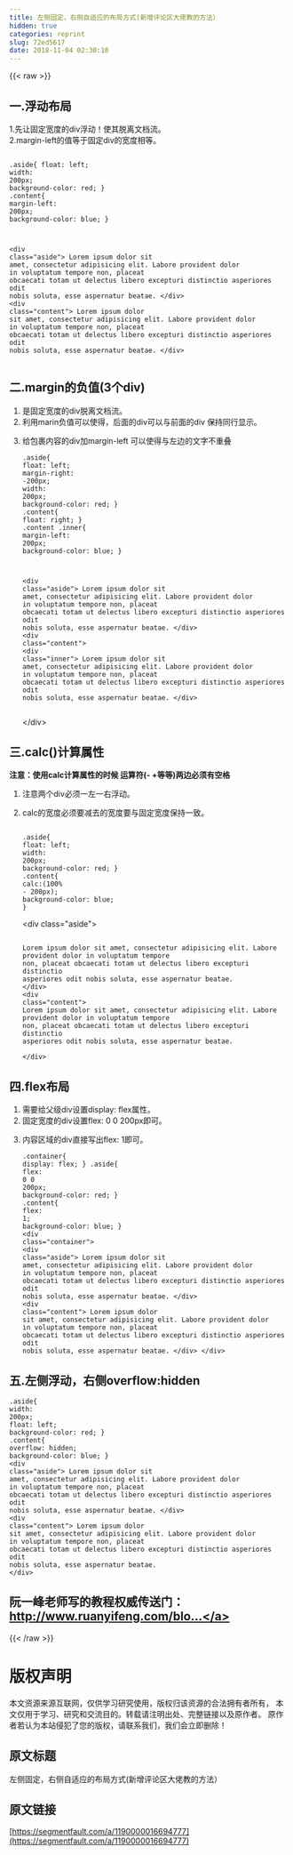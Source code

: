 ```yaml
---
title: 左侧固定，右侧自适应的布局方式(新增评论区大佬教的方法）
hidden: true
categories: reprint
slug: 72ed5617
date: 2018-11-04 02:30:10
---
```


{{< raw >}}
<h2 id="articleHeader0">&#x4E00;.&#x6D6E;&#x52A8;&#x5E03;&#x5C40;</h2><p>1.&#x5148;&#x8BA9;&#x56FA;&#x5B9A;&#x5BBD;&#x5EA6;&#x7684;div&#x6D6E;&#x52A8;&#xFF01;&#x4F7F;&#x5176;&#x8131;&#x79BB;&#x6587;&#x6863;&#x6D41;&#x3002;<br>2.margin-left&#x7684;&#x503C;&#x7B49;&#x4E8E;&#x56FA;&#x5B9A;div&#x7684;&#x5BBD;&#x5EA6;&#x76F8;&#x7B49;&#x3002;</p><div class="widget-codetool" style="display:none"><div class="widget-codetool--inner"><span class="selectCode code-tool" data-toggle="tooltip" data-placement="top" title="" data-original-title="&#x5168;&#x9009;"></span> <span type="button" class="copyCode code-tool" data-toggle="tooltip" data-placement="top" data-clipboard-text="   .aside{
        float: left;
        width: 200px;
        background-color: red;
    }
    .content{
        margin-left: 200px;
        background-color: blue;
    }
    
&lt;div class=&quot;aside&quot;&gt;
    Lorem ipsum dolor sit amet, consectetur adipisicing elit. Labore provident dolor in voluptatum tempore non, placeat obcaecati totam ut delectus libero excepturi distinctio asperiores odit nobis soluta, esse aspernatur beatae.
&lt;/div&gt;
&lt;div class=&quot;content&quot;&gt;
    Lorem ipsum dolor sit amet, consectetur adipisicing elit. Labore provident dolor in voluptatum tempore non, placeat obcaecati totam ut delectus libero excepturi distinctio asperiores odit nobis soluta, esse aspernatur beatae.
&lt;/div&gt;
" title="" data-original-title="&#x590D;&#x5236;"></span> <span type="button" class="saveToNote code-tool" data-toggle="tooltip" data-placement="top" title="" data-original-title="&#x653E;&#x8FDB;&#x7B14;&#x8BB0;"></span></div></div><pre class="hljs stylus"><code>   .aside{
        <span class="hljs-attribute">float</span>: left;
        <span class="hljs-attribute">width</span>: <span class="hljs-number">200px</span>;
        <span class="hljs-attribute">background-color</span>: red;
    }
    .<span class="hljs-attribute">content</span>{
        <span class="hljs-attribute">margin-left</span>: <span class="hljs-number">200px</span>;
        <span class="hljs-attribute">background-color</span>: blue;
    }
    
&lt;<span class="hljs-selector-tag">div</span> class=<span class="hljs-string">&quot;aside&quot;</span>&gt;
    Lorem ipsum dolor sit amet, consectetur adipisicing elit. Labore provident dolor <span class="hljs-keyword">in</span> voluptatum tempore non, placeat obcaecati totam ut delectus libero excepturi distinctio asperiores odit nobis soluta, esse aspernatur beatae.
&lt;/div&gt;
&lt;<span class="hljs-selector-tag">div</span> class=<span class="hljs-string">&quot;content&quot;</span>&gt;
    Lorem ipsum dolor sit amet, consectetur adipisicing elit. Labore provident dolor <span class="hljs-keyword">in</span> voluptatum tempore non, placeat obcaecati totam ut delectus libero excepturi distinctio asperiores odit nobis soluta, esse aspernatur beatae.
&lt;/div&gt;
</code></pre><h2 id="articleHeader1">&#x4E8C;.margin&#x7684;&#x8D1F;&#x503C;(3&#x4E2A;div)</h2><ol><li>&#x662F;&#x56FA;&#x5B9A;&#x5BBD;&#x5EA6;&#x7684;div&#x8131;&#x79BB;&#x6587;&#x6863;&#x6D41;&#x3002;</li><li>&#x5229;&#x7528;marin&#x8D1F;&#x503C;&#x53EF;&#x4EE5;&#x4F7F;&#x5F97;&#xFF0C;&#x540E;&#x9762;&#x7684;div&#x53EF;&#x4EE5;&#x4E0E;&#x524D;&#x9762;&#x7684;div &#x4FDD;&#x6301;&#x540C;&#x884C;&#x663E;&#x793A;&#x3002;</li><li><p>&#x7ED9;&#x5305;&#x88F9;&#x5185;&#x5BB9;&#x7684;div&#x52A0;margin-left &#x53EF;&#x4EE5;&#x4F7F;&#x5F97;&#x4E0E;&#x5DE6;&#x8FB9;&#x7684;&#x6587;&#x5B57;&#x4E0D;&#x91CD;&#x53E0;</p><div class="widget-codetool" style="display:none"><div class="widget-codetool--inner"><span class="selectCode code-tool" data-toggle="tooltip" data-placement="top" title="" data-original-title="&#x5168;&#x9009;"></span> <span type="button" class="copyCode code-tool" data-toggle="tooltip" data-placement="top" data-clipboard-text=".aside{
    float: left;
    margin-right: -200px;
    width: 200px;
    background-color: red;
}
.content{
    float: right;
}
.content .inner{
    margin-left: 200px;
    background-color: blue;
}

 &lt;div class=&quot;aside&quot;&gt;
   Lorem ipsum dolor sit amet, consectetur adipisicing elit. Labore provident dolor in voluptatum tempore non, placeat obcaecati totam ut delectus libero excepturi distinctio asperiores odit nobis soluta, esse aspernatur beatae.
&lt;/div&gt;
&lt;div class=&quot;content&quot;&gt;
   &lt;div class=&quot;inner&quot;&gt;
      Lorem ipsum dolor sit amet, consectetur adipisicing elit. Labore provident dolor in voluptatum tempore non, placeat obcaecati totam ut delectus libero excepturi distinctio asperiores odit nobis soluta, esse aspernatur beatae.
   &lt;/div&gt; " title="" data-original-title="&#x590D;&#x5236;"></span> <span type="button" class="saveToNote code-tool" data-toggle="tooltip" data-placement="top" title="" data-original-title="&#x653E;&#x8FDB;&#x7B14;&#x8BB0;"></span></div></div><pre class="hljs stylus"><code>.aside{
    <span class="hljs-attribute">float</span>: left;
    <span class="hljs-attribute">margin-right</span>: -<span class="hljs-number">200px</span>;
    <span class="hljs-attribute">width</span>: <span class="hljs-number">200px</span>;
    <span class="hljs-attribute">background-color</span>: red;
}
.<span class="hljs-attribute">content</span>{
    <span class="hljs-attribute">float</span>: right;
}
<span class="hljs-selector-class">.content</span> .inner{
    <span class="hljs-attribute">margin-left</span>: <span class="hljs-number">200px</span>;
    <span class="hljs-attribute">background-color</span>: blue;
}

 &lt;<span class="hljs-selector-tag">div</span> class=<span class="hljs-string">&quot;aside&quot;</span>&gt;
   Lorem ipsum dolor sit amet, consectetur adipisicing elit. Labore provident dolor <span class="hljs-keyword">in</span> voluptatum tempore non, placeat obcaecati totam ut delectus libero excepturi distinctio asperiores odit nobis soluta, esse aspernatur beatae.
&lt;/div&gt;
&lt;<span class="hljs-selector-tag">div</span> class=<span class="hljs-string">&quot;content&quot;</span>&gt;
   &lt;<span class="hljs-selector-tag">div</span> class=<span class="hljs-string">&quot;inner&quot;</span>&gt;
      Lorem ipsum dolor sit amet, consectetur adipisicing elit. Labore provident dolor <span class="hljs-keyword">in</span> voluptatum tempore non, placeat obcaecati totam ut delectus libero excepturi distinctio asperiores odit nobis soluta, esse aspernatur beatae.
   &lt;/div&gt; </code></pre><p>&lt;/div&gt;</p></li></ol><h2 id="articleHeader2">&#x4E09;.calc()&#x8BA1;&#x7B97;&#x5C5E;&#x6027;</h2><p><strong>&#x6CE8;&#x610F;&#xFF1A;&#x4F7F;&#x7528;calc&#x8BA1;&#x7B97;&#x5C5E;&#x6027;&#x7684;&#x65F6;&#x5019; &#x8FD0;&#x7B97;&#x7B26;(- +&#x7B49;&#x7B49;)&#x4E24;&#x8FB9;&#x5FC5;&#x987B;&#x6709;&#x7A7A;&#x683C;</strong></p><ol><li>&#x6CE8;&#x610F;&#x4E24;&#x4E2A;div&#x5FC5;&#x987B;&#x4E00;&#x5DE6;&#x4E00;&#x53F3;&#x6D6E;&#x52A8;&#x3002;</li><li><p>calc&#x7684;&#x5BBD;&#x5EA6;&#x5FC5;&#x987B;&#x8981;&#x51CF;&#x53BB;&#x7684;&#x5BBD;&#x5EA6;&#x8981;&#x4E0E;&#x56FA;&#x5B9A;&#x5BBD;&#x5EA6;&#x4FDD;&#x6301;&#x4E00;&#x81F4;&#x3002;</p><div class="widget-codetool" style="display:none"><div class="widget-codetool--inner"><span class="selectCode code-tool" data-toggle="tooltip" data-placement="top" title="" data-original-title="&#x5168;&#x9009;"></span> <span type="button" class="copyCode code-tool" data-toggle="tooltip" data-placement="top" data-clipboard-text="  .aside{
      float: left;
      width: 200px;
      background-color: red;
  }
  .content{
      calc:(100% - 200px);
      background-color: blue;
  }" title="" data-original-title="&#x590D;&#x5236;"></span> <span type="button" class="saveToNote code-tool" data-toggle="tooltip" data-placement="top" title="" data-original-title="&#x653E;&#x8FDB;&#x7B14;&#x8BB0;"></span></div></div><pre class="hljs css"><code>  <span class="hljs-selector-class">.aside</span>{
      <span class="hljs-attribute">float</span>: left;
      <span class="hljs-attribute">width</span>: <span class="hljs-number">200px</span>;
      <span class="hljs-attribute">background-color</span>: red;
  }
  <span class="hljs-selector-class">.content</span>{
      <span class="hljs-attribute">calc</span>:(<span class="hljs-number">100%</span> - <span class="hljs-number">200px</span>);
      <span class="hljs-attribute">background-color</span>: blue;
  }</code></pre><p>&lt;div class=&quot;aside&quot;&gt;</p><div class="widget-codetool" style="display:none"><div class="widget-codetool--inner"><span class="selectCode code-tool" data-toggle="tooltip" data-placement="top" title="" data-original-title="&#x5168;&#x9009;"></span> <span type="button" class="copyCode code-tool" data-toggle="tooltip" data-placement="top" data-clipboard-text="  Lorem ipsum dolor sit amet, consectetur adipisicing elit. Labore provident dolor in voluptatum tempore non, placeat obcaecati totam ut delectus libero excepturi distinctio asperiores odit nobis soluta, esse aspernatur beatae.
   &lt;/div&gt;
 &lt;div class=&quot;content&quot;&gt;
     Lorem ipsum dolor sit amet, consectetur adipisicing elit. Labore provident dolor in voluptatum tempore non, placeat obcaecati totam ut delectus libero excepturi distinctio asperiores odit nobis soluta, esse aspernatur beatae.        
  &lt;/div&gt;
" title="" data-original-title="&#x590D;&#x5236;"></span> <span type="button" class="saveToNote code-tool" data-toggle="tooltip" data-placement="top" title="" data-original-title="&#x653E;&#x8FDB;&#x7B14;&#x8BB0;"></span></div></div><pre class="hljs applescript"><code>  Lorem ipsum dolor sit amet, consectetur adipisicing elit. Labore provident dolor <span class="hljs-keyword">in</span> voluptatum tempore non, placeat obcaecati totam ut delectus libero excepturi distinctio asperiores odit nobis soluta, esse aspernatur beatae.
   &lt;/<span class="hljs-keyword">div</span>&gt;
 &lt;<span class="hljs-keyword">div</span> <span class="hljs-built_in">class</span>=<span class="hljs-string">&quot;content&quot;</span>&gt;
     Lorem ipsum dolor sit amet, consectetur adipisicing elit. Labore provident dolor <span class="hljs-keyword">in</span> voluptatum tempore non, placeat obcaecati totam ut delectus libero excepturi distinctio asperiores odit nobis soluta, esse aspernatur beatae.        
  &lt;/<span class="hljs-keyword">div</span>&gt;
</code></pre></li></ol><h2 id="articleHeader3">&#x56DB;.flex&#x5E03;&#x5C40;</h2><ol><li>&#x9700;&#x8981;&#x7ED9;&#x7236;&#x7EA7;div&#x8BBE;&#x7F6E;display: flex&#x5C5E;&#x6027;&#x3002;</li><li>&#x56FA;&#x5B9A;&#x5BBD;&#x5EA6;&#x7684;div&#x8BBE;&#x7F6E;flex: 0 0 200px&#x5373;&#x53EF;&#x3002;</li><li><p>&#x5185;&#x5BB9;&#x533A;&#x57DF;&#x7684;div&#x76F4;&#x63A5;&#x5199;&#x51FA;flex: 1&#x5373;&#x53EF;&#x3002;</p><div class="widget-codetool" style="display:none"><div class="widget-codetool--inner"><span class="selectCode code-tool" data-toggle="tooltip" data-placement="top" title="" data-original-title="&#x5168;&#x9009;"></span> <span type="button" class="copyCode code-tool" data-toggle="tooltip" data-placement="top" data-clipboard-text=".container{
    display: flex;
}
.aside{
    flex: 0 0 200px;
    background-color: red; 
}
.content{
    flex: 1;
    background-color: blue;
}
&lt;div class=&quot;container&quot;&gt;
    &lt;div class=&quot;aside&quot;&gt;
    Lorem ipsum dolor sit amet, consectetur adipisicing elit. Labore provident dolor in voluptatum tempore non, placeat obcaecati totam ut delectus libero excepturi distinctio asperiores odit nobis soluta, esse aspernatur beatae.
    &lt;/div&gt;
    &lt;div class=&quot;content&quot;&gt;
    Lorem ipsum dolor sit amet, consectetur adipisicing elit. Labore provident dolor in voluptatum tempore non, placeat obcaecati totam ut delectus libero excepturi distinctio asperiores odit nobis soluta, esse aspernatur beatae.
    &lt;/div&gt;
&lt;/div&gt;
" title="" data-original-title="&#x590D;&#x5236;"></span> <span type="button" class="saveToNote code-tool" data-toggle="tooltip" data-placement="top" title="" data-original-title="&#x653E;&#x8FDB;&#x7B14;&#x8BB0;"></span></div></div><pre class="hljs stylus"><code>.container{
    <span class="hljs-attribute">display</span>: flex;
}
.aside{
    <span class="hljs-attribute">flex</span>: <span class="hljs-number">0</span> <span class="hljs-number">0</span> <span class="hljs-number">200px</span>;
    <span class="hljs-attribute">background-color</span>: red; 
}
.<span class="hljs-attribute">content</span>{
    <span class="hljs-attribute">flex</span>: <span class="hljs-number">1</span>;
    <span class="hljs-attribute">background-color</span>: blue;
}
&lt;<span class="hljs-selector-tag">div</span> class=<span class="hljs-string">&quot;container&quot;</span>&gt;
    &lt;<span class="hljs-selector-tag">div</span> class=<span class="hljs-string">&quot;aside&quot;</span>&gt;
    Lorem ipsum dolor sit amet, consectetur adipisicing elit. Labore provident dolor <span class="hljs-keyword">in</span> voluptatum tempore non, placeat obcaecati totam ut delectus libero excepturi distinctio asperiores odit nobis soluta, esse aspernatur beatae.
    &lt;/div&gt;
    &lt;<span class="hljs-selector-tag">div</span> class=<span class="hljs-string">&quot;content&quot;</span>&gt;
    Lorem ipsum dolor sit amet, consectetur adipisicing elit. Labore provident dolor <span class="hljs-keyword">in</span> voluptatum tempore non, placeat obcaecati totam ut delectus libero excepturi distinctio asperiores odit nobis soluta, esse aspernatur beatae.
    &lt;/div&gt;
&lt;/div&gt;
</code></pre></li></ol><h2 id="articleHeader4">&#x4E94;.&#x5DE6;&#x4FA7;&#x6D6E;&#x52A8;&#xFF0C;&#x53F3;&#x4FA7;overflow:hidden</h2><div class="widget-codetool" style="display:none"><div class="widget-codetool--inner"><span class="selectCode code-tool" data-toggle="tooltip" data-placement="top" title="" data-original-title="&#x5168;&#x9009;"></span> <span type="button" class="copyCode code-tool" data-toggle="tooltip" data-placement="top" data-clipboard-text=".aside{
    width: 200px;
    float: left;
    background-color: red;
}
.content{
    overflow: hidden;
    background-color: blue;
}
&lt;div class=&quot;aside&quot;&gt;
        Lorem ipsum dolor sit amet, consectetur adipisicing elit. Labore provident dolor in voluptatum tempore non, placeat obcaecati totam ut delectus libero excepturi distinctio asperiores odit nobis soluta, esse aspernatur beatae.
    &lt;/div&gt;
    &lt;div class=&quot;content&quot;&gt;
        Lorem ipsum dolor sit amet, consectetur adipisicing elit. Labore provident dolor in voluptatum tempore non, placeat obcaecati totam ut delectus libero excepturi distinctio asperiores odit nobis soluta, esse aspernatur beatae.
    &lt;/div&gt;" title="" data-original-title="&#x590D;&#x5236;"></span> <span type="button" class="saveToNote code-tool" data-toggle="tooltip" data-placement="top" title="" data-original-title="&#x653E;&#x8FDB;&#x7B14;&#x8BB0;"></span></div></div><pre class="hljs stylus"><code>.aside{
    <span class="hljs-attribute">width</span>: <span class="hljs-number">200px</span>;
    <span class="hljs-attribute">float</span>: left;
    <span class="hljs-attribute">background-color</span>: red;
}
.<span class="hljs-attribute">content</span>{
    <span class="hljs-attribute">overflow</span>: hidden;
    <span class="hljs-attribute">background-color</span>: blue;
}
&lt;<span class="hljs-selector-tag">div</span> class=<span class="hljs-string">&quot;aside&quot;</span>&gt;
        Lorem ipsum dolor sit amet, consectetur adipisicing elit. Labore provident dolor <span class="hljs-keyword">in</span> voluptatum tempore non, placeat obcaecati totam ut delectus libero excepturi distinctio asperiores odit nobis soluta, esse aspernatur beatae.
    &lt;/div&gt;
    &lt;<span class="hljs-selector-tag">div</span> class=<span class="hljs-string">&quot;content&quot;</span>&gt;
        Lorem ipsum dolor sit amet, consectetur adipisicing elit. Labore provident dolor <span class="hljs-keyword">in</span> voluptatum tempore non, placeat obcaecati totam ut delectus libero excepturi distinctio asperiores odit nobis soluta, esse aspernatur beatae.
    &lt;/div&gt;</code></pre><h2 id="articleHeader5">&#x962E;&#x4E00;&#x5CF0;&#x8001;&#x5E08;&#x5199;&#x7684;&#x6559;&#x7A0B;&#x6743;&#x5A01;&#x4F20;&#x9001;&#x95E8;&#xFF1A;<a href="http://www.ruanyifeng.com/blog/2015/07/flex-grammar.html" rel="nofollow noreferrer" target="_blank">http://www.ruanyifeng.com/blo...</a></h2>
{{< /raw >}}

# 版权声明
本文资源来源互联网，仅供学习研究使用，版权归该资源的合法拥有者所有，
本文仅用于学习、研究和交流目的。转载请注明出处、完整链接以及原作者。
原作者若认为本站侵犯了您的版权，请联系我们，我们会立即删除！

## 原文标题
左侧固定，右侧自适应的布局方式(新增评论区大佬教的方法）

## 原文链接
[https://segmentfault.com/a/1190000016694777](https://segmentfault.com/a/1190000016694777)

